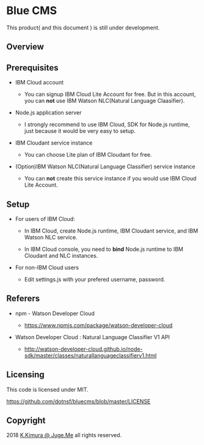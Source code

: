 # Blue CMS

This product( and this document ) is still under development.

## Overview


## Prerequisites

- IBM Cloud account

    - You can signup IBM Cloud Lite Account for free. But in this account, you can **not** use IBM Watson NLC(Natural Language Claasifier).

- Node.js application server

    - I strongly recommend to use IBM Cloud, SDK for Node.js runtime, just because it would be very easy to setup.

- IBM Cloudant service instance

    - You can choose Lite plan of IBM Cloudant for free.

- (Option)IBM Watson NLC(Natural Language Classifier) service instance

    - You can **not** create this service instance if you would use IBM Cloud Lite Account.


## Setup

- For users of IBM Cloud:

    - In IBM Cloud, create Node.js runtime, IBM Cloudant service, and IBM Watson NLC service.

    - In IBM Cloud console, you need to **bind** Node.js runtime to IBM Cloudant and NLC instances.

- For non-IBM Cloud users

    - Edit settings.js with your prefered username, password.


## Referers

- npm - Watson Developer Cloud

    - https://www.npmjs.com/package/watson-developer-cloud

- Watson Developer Cloud : Natural Language Classifier V1 API

    - http://watson-developer-cloud.github.io/node-sdk/master/classes/naturallanguageclassifierv1.html

## Licensing

This code is licensed under MIT.

https://github.com/dotnsf/bluecms/blob/master/LICENSE


## Copyright

2018 [K.Kimura @ Juge.Me](https://github.com/dotnsf) all rights reserved.

